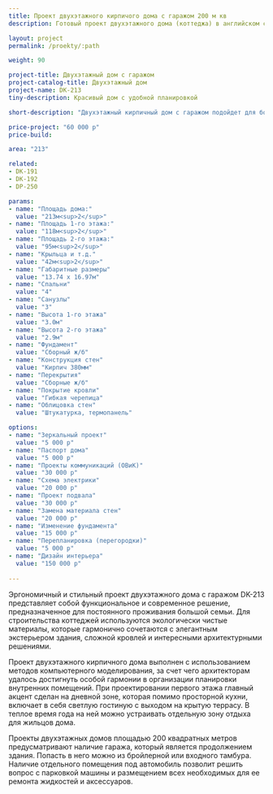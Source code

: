 ```yaml
---
title: Проект двухэтажного кирпичого дома с гаражом 200 м кв
description: Готовый проект двухэтажного дома (коттеджа) в английском стиле с гаражом, из кирпича, газобетона или пеноблоков. Площадь&#58; 213 м.кв.

layout: project
permalink: /proekty/:path

weight: 90

project-title: Двухэтажный дом с гаражом
project-catalog-title: Двухэтажный дом
project-name: DK-213
tiny-description: Красивый дом с удобной планировкой

short-description: "Двухэтажный кирпичный дом с гаражом подойдет для большой семьи. Такой встроенный гараж позволит сэкономить на строительных материалах и без проблем подключить его к отоплению. Выделение отдельных помещений под бойлерную и постирочную поможет разгрузить остальные комнаты. Грамотно решены переходы между зонами дома. Совмещенные пространства кухни и гостиной прекрасно дополняет крытая терраса, с которой можно любоваться видом на сад. Кованые перила украшают парадное крыльцо и террасу за домом."

price-project: "60 000 р"
price-build:

area: "213"

related:
- DK-191
- DK-192
- DP-250

params:
- name: "Площадь дома:"
  value: "213м<sup>2</sup>"
- name: "Площадь 1-го этажа:"
  value: "118м<sup>2</sup>"
- name: "Площадь 2-го этажа:"
  value: "95м<sup>2</sup>"
- name: "Крыльца и т.д."
  value: "42м<sup>2</sup>"
- name: "Габаритные размеры"
  value: "13.74 x 16.97м"
- name: "Спальни"
  value: "4"
- name: "Санузлы"
  value: "3"
- name: "Высота 1-го этажа"
  value: "3.0м"
- name: "Высота 2-го этажа"
  value: "2.9м"
- name: "Фундамент"
  value: "Сборный ж/б"
- name: "Конструкция стен"
  value: "Кирпич 380мм"
- name: "Перекрытия"
  value: "Сборные ж/б"
- name: "Покрытие кровли"
  value: "Гибкая черепица"
- name: "Облицовка стен"
  value: "Штукатурка, термопанель"

options:
- name: "Зеркальный проект"
  value: "5 000 р"
- name: "Паспорт дома"
  value: "5 000 р"
- name: "Проекты коммуникаций (ОВиК)"
  value: "30 000 р"
- name: "Схема электрики"
  value: "20 000 р"
- name: "Проект подвала"
  value: "30 000 р"
- name: "Замена материала стен"
  value: "20 000 р"
- name: "Изменение фундамента"
  value: "15 000 р"
- name: "Перепланировка (перегородки)"
  value: "5 000 р"
- name: "Дизайн интерьера"
  value: "150 000 р"
  
---
```

Эргономичный и стильный проект двухэтажного дома с гаражом DK-213 представляет собой функциональное и современное решение, предназначенное для постоянного проживания большой семьи. Для строительства коттеджей используются экологически чистые материалы, которые гармонично сочетаются с элегантным экстерьером здания, сложной кровлей и интересными архитектурными решениями.

Проект двухэтажного кирпичного дома выполнен с использованием методов компьютерного моделирования, за счет чего архитекторам удалось достигнуть особой гармонии в организации планировки внутренних помещений. При проектировании первого этажа главный акцент сделан на дневной зоне, которая помимо просторной кухни, включает в себя светлую гостиную с выходом на крытую террасу. В теплое время года на ней можно устраивать отдельную зону отдыха для жильцов дома.

Проекты двухэтажных домов площадью 200 квадратных метров предусматривают наличие гаража, который является продолжением здания. Попасть в него можно из бройлерной или входного тамбура. Наличие отдельного помещения под автомобиль позволит решить вопрос с парковкой машины и размещением всех необходимых для ее ремонта жидкостей и аксессуаров.